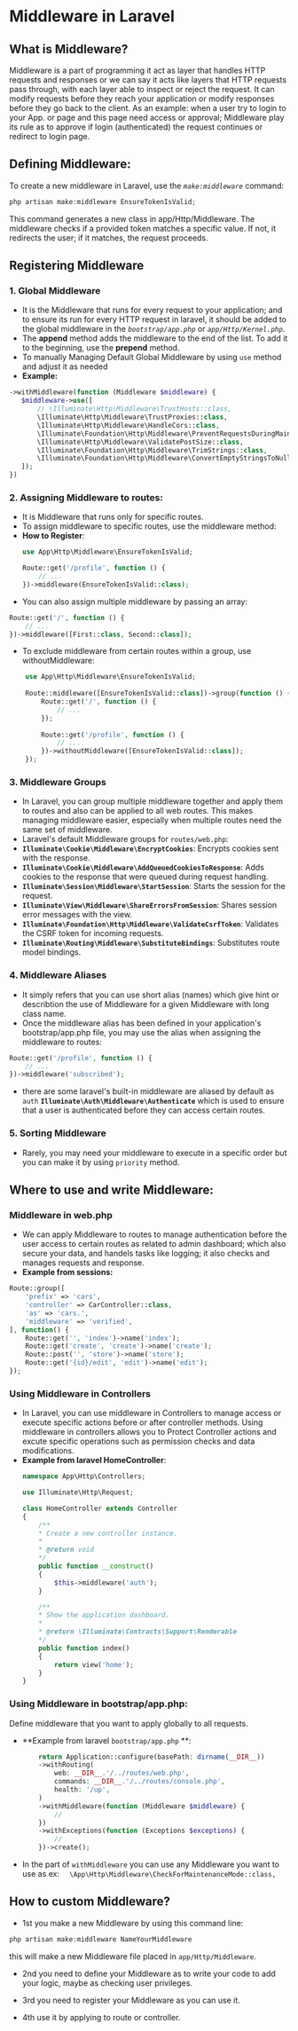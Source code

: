 # Middleware in Laravel

## What is Middleware?

Middleware is a part of programming it act as layer that handles HTTP requests and responses or we can say it acts like layers that HTTP requests pass through, with each layer able to inspect or reject the request. It can modify requests before they reach your application or modify responses before they go back to the client.
As an example:
when a user try to login to your App. or page and this page need access or approval; Middleware play its rule as to approve if login (authenticated) the request continues or redirect to login page.

## Defining Middleware:

To create a new middleware in Laravel, use the *`make:middleware`* command:
```php 
php artisan make:middleware EnsureTokenIsValid;
```
This command generates a new class in app/Http/Middleware. The middleware checks if a provided token matches a specific value. If not, it redirects the user; if it matches, the request proceeds.

## Registering Middleware

### 1. Global Middleware

- It is the Middleware that runs for every request to your application; and to ensure its run for every HTTP request in laravel, it should be added to the global middleware in the *`bootstrap/app.php`* or *`app/Http/Kernel.php`*.
- The **append** method adds the middleware to the end of the list. To add it to the beginning, use the **prepend** method.
 - To manually Managing Default Global Middleware by using `use` method and adjust it as needed 
 - **Example:**
 ```php
->withMiddleware(function (Middleware $middleware) {
    $middleware->use([
        // \Illuminate\Http\Middleware\TrustHosts::class,
        \Illuminate\Http\Middleware\TrustProxies::class,
        \Illuminate\Http\Middleware\HandleCors::class,
        \Illuminate\Foundation\Http\Middleware\PreventRequestsDuringMaintenance::class,
        \Illuminate\Http\Middleware\ValidatePostSize::class,
        \Illuminate\Foundation\Http\Middleware\TrimStrings::class,
        \Illuminate\Foundation\Http\Middleware\ConvertEmptyStringsToNull::class,
    ]);
})
```
### 2. Assigning Middleware to routes:

- It is Middleware that runs only for specific routes.
- To assign middleware to specific routes, use the middleware method:
- **How to Register**:
    ```php
    use App\Http\Middleware\EnsureTokenIsValid;

    Route::get('/profile', function () {
        // ...
    })->middleware(EnsureTokenIsValid::class);

    ```
- You can also assign multiple middleware by passing an array:
```php
Route::get('/', function () {
    // ...
})->middleware([First::class, Second::class]);
```
- To exclude middleware from certain routes within a group, use withoutMiddleware:
```php
    use App\Http\Middleware\EnsureTokenIsValid;
    
    Route::middleware([EnsureTokenIsValid::class])->group(function () {
        Route::get('/', function () {
            // ...
        });
    
        Route::get('/profile', function () {
            // ...
        })->withoutMiddleware([EnsureTokenIsValid::class]);
    });
```

### 3. Middleware Groups

- In Laravel, you can group multiple middleware together and apply them to routes and also can be applied to all web routes. This makes managing middleware easier, especially when multiple routes need the same set of middleware.
- Laravel's default Middleware groups for `routes/web.php`:
- **`Illuminate\Cookie\Middleware\EncryptCookies`**: Encrypts cookies sent with the response.
- **`Illuminate\Cookie\Middleware\AddQueuedCookiesToResponse`**: Adds cookies to the response that were queued during request handling.
- **`Illuminate\Session\Middleware\StartSession`**: Starts the session for the request.
- **`Illuminate\View\Middleware\ShareErrorsFromSession`**: Shares session error messages with the view.
- **`Illuminate\Foundation\Http\Middleware\ValidateCsrfToken`**: Validates the CSRF token for incoming requests.
- **`Illuminate\Routing\Middleware\SubstituteBindings`**: Substitutes route model bindings.

### 4. Middleware Aliases
- It simply refers that you can use short alias (names) which give hint or describtion the use of Middleware for a given Middleware with long class name.
- Once the middleware alias has been defined in your application's bootstrap/app.php file, you may use the alias when assigning the middleware to routes:
```php
Route::get('/profile', function () {
    // ...
})->middleware('subscribed');
```
- there are some laravel's built-in middleware are aliased by default as `auth`	**`Illuminate\Auth\Middleware\Authenticate`**
which is used to ensure that a user is authenticated before they can access certain routes.

### 5. Sorting Middleware
- Rarely, you may need your middleware to execute in a specific order but you can make it by using `priority` method.

## Where to use and write Middleware:
### Middleware in web.php
- We can apply Middleware to routes to manage authentication before the user access to certain routes as related to admin dashboard; which also secure your data, and handels tasks like logging; it also checks and manages requests and response.
- **Example from sessions:**
```php
Route::group([
    'prefix' => 'cars',
    'controller' => CarController::class,
    'as' => 'cars.',
    'middleware' => 'verified',
], function() {
    Route::get('', 'index')->name('index');
    Route::get('create', 'create')->name('create');
    Route::post('', 'store')->name('store');
    Route::get('{id}/edit', 'edit')->name('edit');
});
```
### Using Middleware in Controllers 

- In Laravel, you can use middleware in Controllers to manage access or execute specific actions before or after controller methods. Using middleware in controllers allows you to Protect Controller actions and excute specific operations such as permission checks and data modifications.
- **Example from laravel HomeController**:
    ```php
    namespace App\Http\Controllers;

    use Illuminate\Http\Request;

    class HomeController extends Controller
    {
        /**
        * Create a new controller instance.
        *
        * @return void
        */
        public function __construct()
        {
            $this->middleware('auth');
        }

        /**
        * Show the application dashboard.
        *
        * @return \Illuminate\Contracts\Support\Renderable
        */
        public function index()
        {
            return view('home');
        }
    }
    ```

### Using Middleware in bootstrap/app.php: 
Define middleware that you want to apply globally to all requests.

- **Example from laravel `bootstrap/app.php` **:
    ```php
        return Application::configure(basePath: dirname(__DIR__))
        ->withRouting(
            web: __DIR__.'/../routes/web.php',
            commands: __DIR__.'/../routes/console.php',
            health: '/up',
        )
        ->withMiddleware(function (Middleware $middleware) {
            //
        })
        ->withExceptions(function (Exceptions $exceptions) {
            //
        })->create();
    ```
- In the part of `withMiddleware` you can use any Middleware you want to use as ex: `  \App\Http\Middleware\CheckForMaintenanceMode::class,` 

## How to custom Middleware?
- 1st you make a new Middleware by using this command line:
```php
php artisan make:middleware NameYourMiddleware
```
this will make a new Middleware file placed in
    `app/Http/Middleware`.

- 2nd you need to define your Middleware as to write your code to add your logic, maybe as checking user privileges.

- 3rd you need to register your Middleware as you can use it.

- 4th use it by applying to route or controller.

